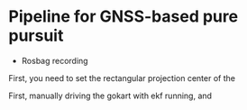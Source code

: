 # Pipeline for GNSS-based pure pursuit

- Rosbag recording

First, you need to set the rectangular projection center of the  

First, manually driving the gokart with ekf running, and  